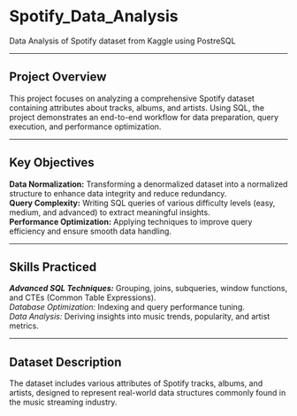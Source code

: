 # Spotify_Data_Analysis
Data Analysis of Spotify dataset from Kaggle using PostreSQL



------------------------------------------------------------------------------------------------------------------------------------------------------------------------------------------------
**Project Overview**
------------------------------------------------------------------------------------------------------------------------------------------------------------------------------------------------

This project focuses on analyzing a comprehensive Spotify dataset containing attributes about tracks, albums, and artists. Using SQL, the project demonstrates an end-to-end workflow for data preparation, query execution, and performance optimization.


------------------------------------------------------------------------------------------------------------------------------------------------------------------------------------------------
**Key Objectives**
------------------------------------------------------------------------------------------------------------------------------------------------------------------------------------------------

**Data Normalization:**  Transforming a denormalized dataset into a normalized structure to enhance data integrity and reduce redundancy.   
**Query Complexity:**  Writing SQL queries of various difficulty levels (easy, medium, and advanced) to extract meaningful insights.  
**Performance Optimization:**  Applying techniques to improve query efficiency and ensure smooth data handling.


------------------------------------------------------------------------------------------------------------------------------------------------------------------------------------------------
Skills Practiced
------------------------------------------------------------------------------------------------------------------------------------------------------------------------------------------------

**_Advanced SQL Techniques:_** Grouping, joins, subqueries, window functions, and CTEs (Common Table Expressions).  
_Database Optimization:_ Indexing and query performance tuning.  
_Data Analysis:_ Deriving insights into music trends, popularity, and artist metrics.


------------------------------------------------------------------------------------------------------------------------------------------------------------------------------------------------
Dataset Description
------------------------------------------------------------------------------------------------------------------------------------------------------------------------------------------------

The dataset includes various attributes of Spotify tracks, albums, and artists, designed to represent real-world data structures commonly found in the music streaming industry.




